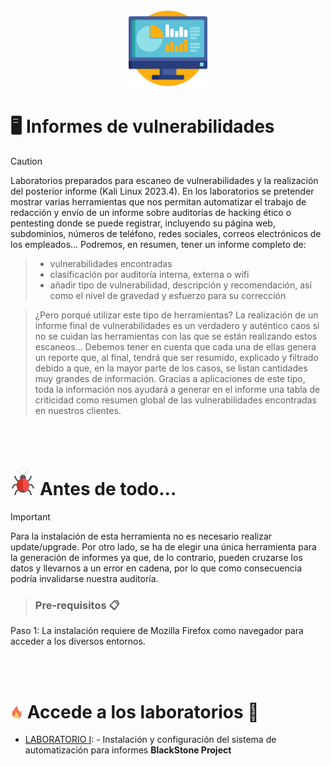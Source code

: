 <p align="center">
<picture>
  <source media="(prefers-color-scheme: dark)" srcset="images/vuln.png">
  <source media="(prefers-color-scheme: light)" srcset="images/vuln.png">
  <img alt="Hacking_Labs, más allá de la Ciberseguridad" src="images/vuln.png" width="25%">
</picture>
</p>

# :desktop_computer:	Informes de vulnerabilidades 

> [!CAUTION]
> Laboratorios preparados para escaneo de vulnerabilidades y la realización del posterior informe (Kali Linux 2023.4). En los laboratorios se pretender mostrar varias herramientas que nos permitan automatizar el trabajo de redacción y envío de un informe sobre auditorías de hacking ético o pentesting donde se puede registrar, incluyendo su página web, subdominios, números de teléfono, redes sociales, correos electrónicos de los empleados… Podremos, en resumen, tener un informe completo de:

>- vulnerabilidades encontradas
>- clasificación por auditoría interna, externa o wifi
>- añadir tipo de vulnerabilidad, descripción y recomendación, así como el nivel de gravedad y esfuerzo para su corrección 

> ¿Pero porqué utilizar este tipo de herramientas?
La realización de un informe final de vulnerabilidades es un verdadero y auténtico caos si no se cuidan las herramientas con las que se están realizando estos escaneos... Debemos tener en cuenta que cada una de ellas genera un reporte que, al final, tendrá que ser resumido, explicado y filtrado debido a que, en la mayor parte de los casos, se listan cantidades muy grandes de información. Gracias a aplicaciones de este tipo, toda la información nos ayudará a generar en el informe una tabla de criticidad como resumen global de las vulnerabilidades encontradas en nuestros clientes.

<br>
<br>

# <img alt="Hacking_Labs, más allá de la Ciberseguridad" src="images/virus.png" width="8%"> Antes de todo... 

> [!IMPORTANT]
> Para la instalación de esta herramienta no es necesario realizar update/upgrade. Por otro lado, se ha de elegir una única herramienta para la generación de informes ya que, de lo contrario, pueden cruzarse los datos y llevarnos a un error en cadena, por lo que como consecuencia podría invalidarse nuestra auditoría.

> ### Pre-requisitos 📋
Paso 1: La instalación requiere de Mozilla Firefox como navegador para acceder a los diversos entornos.

<br>
<br>

# <img alt="Hacking_Labs, más allá de la Ciberseguridad" src="images/fuego.png" width="4%"> Accede a los laboratorios  :floppy_disk:

- [LABORATORIO I](BlackStone): - Instalación y configuración del sistema de automatización para informes <b>BlackStone Project</b>